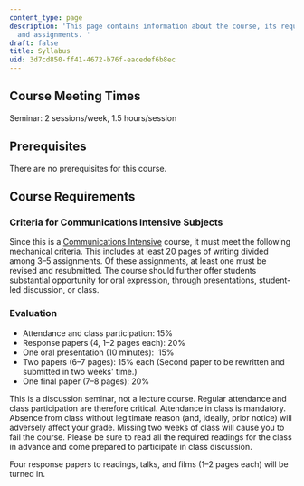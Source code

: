 ```yaml
---
content_type: page
description: 'This page contains information about the course, its requirements, policies,
  and assignments. '
draft: false
title: Syllabus
uid: 3d7cd850-ff41-4672-b76f-eacedef6b8ec
---
```

## Course Meeting Times

Seminar: 2 sessions/week, 1.5 hours/session 

## Prerequisites

There are no prerequisites for this course.

## Course Requirements

### Criteria for Communications Intensive Subjects

Since this is a [Communications Intensive](https://registrar.mit.edu/registration-academics/academic-requirements/communication-requirement) course, it must meet the following mechanical criteria. This includes at least 20 pages of writing divided among 3–5 assignments. Of these assignments, at least one must be revised and resubmitted. The course should further offer students substantial opportunity for oral expression, through presentations, student-led discussion, or class.

### Evaluation

- Attendance and class participation: 15%
- Response papers (4, 1–2 pages each): 20%
- One oral presentation (10 minutes):  15%
- Two papers (6–7 pages): 15% each (Second paper to be rewritten and submitted in two weeks' time.)
- One final paper (7–8 pages): 20%

This is a discussion seminar, not a lecture course. Regular attendance and class participation are therefore critical. Attendance in class is mandatory. Absence from class without legitimate reason (and, ideally, prior notice) will adversely affect your grade. Missing two weeks of class will cause you to fail the course. Please be sure to read all the required readings for the class in advance and come prepared to participate in class discussion.

Four response papers to readings, talks, and films (1–2 pages each) will be turned in.